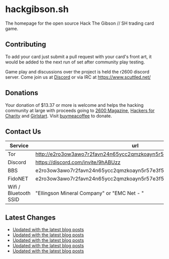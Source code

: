 # hackgibson.sh
The homepage for the open source Hack The Gibson // SH trading card game.


## Contributing

To add your card just submit a pull request with your card's front art, it would be added to the next run of set after community play testing.

Game play and discussions over the project is held the r2600 discord server. Come join us at [Discord](https://discord.com/invite/9hABUzz) or via IRC at https://www.scuttled.net/


## Donations

Your donation of $13.37 or more is welcome and helps the hacking community at large with proceeds going to [2600 Magazine](https://2600.com/), [Hackers for Charity](https://hackersforcharity.org) and [Girlstart](https://girlstart.org).  Visit [buymeacoffee](https://www.buymeacoffee.com/hackgibson.sh) to donate.


## Contact Us

Service | url
-|-
Tor | http://e2ro3ow3awo7r2favn24n65ycc2qmzkoayn5r57e3f56nvjwdcgg32ad.onion
Discord | https://discord.com/invite/9hABUzz
BBS | e2ro3ow3awo7r2favn24n65ycc2qmzkoayn5r57e3f56nvjwdcgg32ad.onion:23
FidoNET | e2ro3ow3awo7r2favn24n65ycc2qmzkoayn5r57e3f56nvjwdcgg32ad.onion:24554
Wifi / Bluetooth SSID | "Ellingson Mineral Company" or "EMC Net - <fidonet address>"

## Latest Changes
<!-- BLOG-POST-LIST:START -->
- [Updated with the latest blog posts](https://github.com/DFW2600/hackgibson.sh/commit/7c12feae3a3b03a365761ba360b00dee8a76d4c1)
- [Updated with the latest blog posts](https://github.com/DFW2600/hackgibson.sh/commit/119565366f7ce6d5da86332dcbc8bee19cda0c21)
- [Updated with the latest blog posts](https://github.com/DFW2600/hackgibson.sh/commit/3596c62f42d5c6f8e60bac63406ceb76427c0252)
- [Updated with the latest blog posts](https://github.com/DFW2600/hackgibson.sh/commit/0db1bcb475de7ebe3b1e5b444c1c302b910c677b)
- [Updated with the latest blog posts](https://github.com/DFW2600/hackgibson.sh/commit/41143e63cd3f08b875ca862afabd0a91a5ee608e)
<!-- BLOG-POST-LIST:END -->
